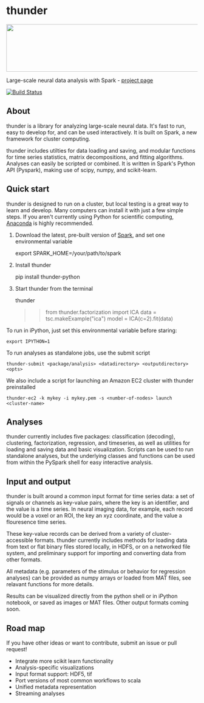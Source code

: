 thunder
=======

<div class="row">
  <a href="http://freeman-lab.github.io/thunder/">
      <img src="http://thefreemanlab.com/thunder/docs/_static/thumbnail_row.png" width="800px" height="125px">
  </a>
</div>

Large-scale neural data analysis with Spark - [project page](http://freeman-lab.github.io/thunder/)

[![Build Status](https://travis-ci.org/freeman-lab/thunder.png?branch=master)](https://travis-ci.org/freeman-lab/thunder)

About
-----

thunder is a library for analyzing large-scale neural data. It's fast to run, easy to develop for, and can be used interactively. It is built on Spark, a new framework for cluster computing.

thunder includes utilties for data loading and saving, and modular functions for time series statistics, matrix decompositions, and fitting algorithms. Analyses can easily be scripted or combined. It is written in Spark's Python API (Pyspark), making use of scipy, numpy, and scikit-learn.

Quick start
-----------

thunder is designed to run on a cluster, but local testing is a great way to learn and develop. Many computers can install it with just a few simple steps. If you aren't currently using Python for scientific computing, [Anaconda](https://store.continuum.io/cshop/anaconda/) is highly recommended.

1) Download the latest, pre-built version of [Spark](http://spark.apache.org/downloads.html), and set one environmental variable

	export SPARK_HOME=/your/path/to/spark

2) Install thunder

	pip install thunder-python

3) Start thunder from the terminal

	thunder
	>> from thunder.factorization import ICA
	>> data = tsc.makeExample("ica")
	>> model = ICA(c=2).fit(data)

To run in iPython, just set this environmental variable before staring:

	export IPYTHON=1

To run analyses as standalone jobs, use the submit script

	thunder-submit <package/analysis> <datadirectory> <outputdirectory> <opts>

We also include a script for launching an Amazon EC2 cluster with thunder preinstalled

	thunder-ec2 -k mykey -i mykey.pem -s <number-of-nodes> launch <cluster-name>


Analyses
--------

thunder currently includes five packages: classification (decoding), clustering, factorization, regression, and timeseries, as well as utilities for loading and saving data and basic visualization. Scripts can be used to run standalone analyses, but the underlying classes and functions can be used from within the PySpark shell for easy interactive analysis.

Input and output
----------------

thunder is built around a common input format for time series data: a set of signals or channels as key-value pairs, where the key is an identifier, and the value is a time series. In neural imaging data, for example, each record would be a voxel or an ROI, the key an xyz coordinate, and the value a flouresence time series.

These key-value records can be derived from a variety of cluster-accessible formats. thunder currently includes methods for loading data from text or flat binary files stored locally, in HDFS, or on a networked file system, and preliminary support for importing and converting data from other formats.

All metadata (e.g. parameters of the stimulus or behavior for regression analyses) can be provided as numpy arrays or loaded from MAT files, see relavant functions for more details.

Results can be visualized directly from the python shell or in iPython notebook, or saved as images or MAT files. Other output formats coming soon. 

Road map
----------------
If you have other ideas or want to contribute, submit an issue or pull request!

- Integrate more scikit learn functionality
- Analysis-specific visualizations
- Input format support: HDF5, tif
- Port versions of most common workflows to scala
- Unified metadata representation
- Streaming analyses
